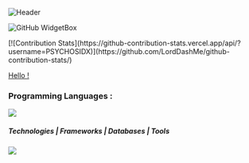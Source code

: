 

![Header](https://user-images.githubusercontent.com/63893110/200409903-2ec0df58-5132-45d6-a4eb-6de7ad30f593.png)


![GitHub WidgetBox](https://github-widgetbox.vercel.app/api/profile?username=PSYCHOSIDX&data=followers,repositories,stars,commits&theme=darkmode)


<p style="display:flex; ">
  [![Contribution Stats](https://github-contribution-stats.vercel.app/api/?username=PSYCHOSIDX)](https://github.com/LordDashMe/github-contribution-stats/)

[Hello !](https://camo.githubusercontent.com/c4cc8fb0f0c06f0057640b46aab87e483f54e913fdbf52c9ee690c8204c52b44/68747470733a2f2f6769746875622e6769746875626173736574732e636f6d2f696d616765732f6d6f6e612d776869737065722e676966)

 </p>




### Programming Languages :
<p align="">
  <a href="#">
    <img src="https://skillicons.dev/icons?i=c,cpp,cs,python,java,javascript,ts,php,gherkin" />
  </a>
</p>

#####  Technologies    |   Frameworks   |   Databases   |   Tools 
<p align="">
  <a href="#">
    <img src="https://skillicons.dev/icons?i=react,git,github,express,gcp,html,nodejs,netlify,nginx,nextjs,redux,sass,tailwind,bootstrap,css,materialui,firebase,sqlite,mysql,mongodb,postgres,supabase,vscode,github,selenium,eclipse,visualstudio,powershell,figma,stackoverflow" />
  </a>
</p>
